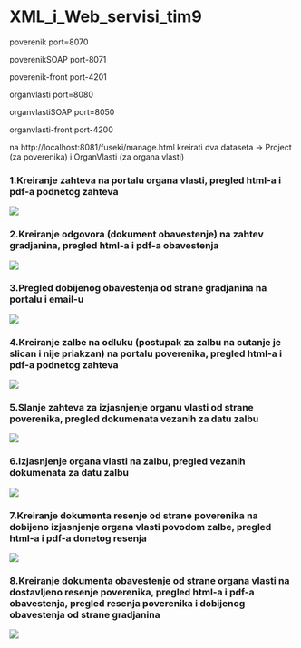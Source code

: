 # XML_i_Web_servisi_tim9

poverenik port=8070

poverenikSOAP port-8071

poverenik-front port-4201

organvlasti port=8080

organvlastiSOAP port=8050

organvlasti-front port-4200

na http://localhost:8081/fuseki/manage.html kreirati dva dataseta -> Project (za poverenika) i OrganVlasti (za organa vlasti)

### 1.Kreiranje zahteva na portalu organa vlasti, pregled html-a i pdf-a podnetog zahteva
[![](http://img.youtube.com/vi/xO_NMrr7C9E/0.jpg)](http://www.youtube.com/watch?v=xO_NMrr7C9E "v1")
### 2.Kreiranje odgovora (dokument obavestenje) na zahtev gradjanina, pregled html-a i pdf-a obavestenja
[![](http://img.youtube.com/vi/7kHdatlLd0A/0.jpg)](http://www.youtube.com/watch?v=7kHdatlLd0A "v2")
### 3.Pregled dobijenog obavestenja od strane gradjanina na portalu i email-u
[![](http://img.youtube.com/vi/SAT5ZYAfLck/0.jpg)](http://www.youtube.com/watch?v=SAT5ZYAfLck "v3")
### 4.Kreiranje zalbe na odluku (postupak za zalbu na cutanje je slican i nije priakzan) na portalu poverenika, pregled html-a i pdf-a podnetog zahteva
[![](http://img.youtube.com/vi/JvS36Crm7tA/0.jpg)](http://www.youtube.com/watch?v=JvS36Crm7tA "v4")
### 5.Slanje zahteva za izjasnjenje organu vlasti od strane poverenika, pregled dokumenata vezanih za datu zalbu
[![](http://img.youtube.com/vi/ZtxscgvMDTg/0.jpg)](http://www.youtube.com/watch?v=ZtxscgvMDTg "v5")
### 6.Izjasnjenje organa vlasti na zalbu, pregled vezanih dokumenata za datu zalbu
[![](http://img.youtube.com/vi/eXQYxrgbWuQ/0.jpg)](http://www.youtube.com/watch?v=eXQYxrgbWuQ "v6")
### 7.Kreiranje dokumenta resenje od strane poverenika na dobijeno izjasnjenje organa vlasti povodom zalbe, pregled html-a i pdf-a donetog resenja
[![](http://img.youtube.com/vi/xc_mJnVWdro/0.jpg)](http://www.youtube.com/watch?v=xc_mJnVWdro "v7")
### 8.Kreiranje dokumenta obavestenje od strane organa vlasti na dostavljeno resenje poverenika, pregled html-a i pdf-a obavestenja, pregled resenja poverenika i dobijenog obavestenja od strane gradjanina
[![](http://img.youtube.com/vi/kEZwSvv-CfA/0.jpg)](http://www.youtube.com/watch?v=kEZwSvv-CfA "v8")
